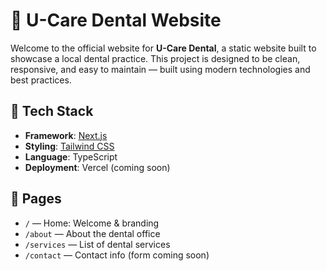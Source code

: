 # 🦷 U-Care Dental Website

Welcome to the official website for **U-Care Dental**, a static website built to showcase a local dental practice. This project is designed to be clean, responsive, and easy to maintain — built using modern technologies and best practices.

## 🚀 Tech Stack

- **Framework**: [Next.js](https://nextjs.org/)
- **Styling**: [Tailwind CSS](https://tailwindcss.com/)
- **Language**: TypeScript
- **Deployment**: Vercel (coming soon)

## 📄 Pages

- `/` — Home: Welcome & branding
- `/about` — About the dental office
- `/services` — List of dental services
- `/contact` — Contact info (form coming soon)
